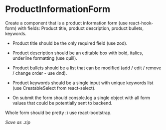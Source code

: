 # ProductInformationForm

Create a component that is a product information form (use react-hook-form)
with fields:
Product title, product description, product bullets, keywords.

* Product title should be the only required field (use zod).

* Product description should be an editable box with bold, italics, underline
formatting (use quill).

* Product bullets should be a list that can be modified (add / edit / remove
/ change order - use dnd).

* Product keywords should be a single input with unique keywords list (use
CreatableSelect from react-select).

* On submit the form should console.log a single object with all form values
that could be potentially sent to backend.

Whole form should be pretty :) use react-bootstrap.

*Save as .zip*